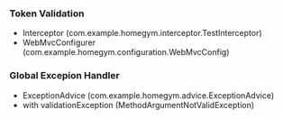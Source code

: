 ### Token Validation
- Interceptor (com.example.homegym.interceptor.TestInterceptor)
- WebMvcConfigurer (com.example.homegym.configuration.WebMvcConfig)

### Global Excepion Handler
- ExceptionAdvice (com.example.homegym.advice.ExceptionAdvice)
- with validationException (MethodArgumentNotValidException)
